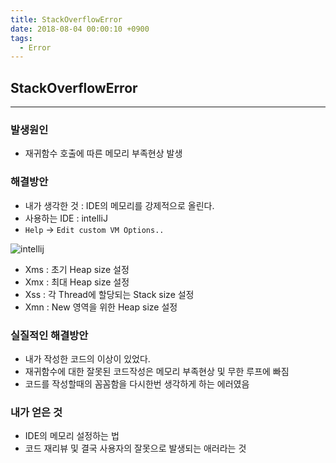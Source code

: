 ```yaml
---
title: StackOverflowError
date: 2018-08-04 00:00:10 +0900
tags:
  - Error
---
```



## StackOverflowError
---

### 발생원인
- 재귀함수 호출에 따른 메모리 부족현상 발생

### 해결방안
- 내가 생각한 것 : IDE의 메모리를 강제적으로 올린다.
- 사용하는 IDE : intelliJ
- `Help` -> `Edit custom VM Options..`

![intellij](https://user-images.githubusercontent.com/33478245/43671944-74270db0-9793-11e8-8a06-9c4ef9660e5e.PNG)


- Xms : 초기 Heap size 설정
- Xmx : 최대 Heap size 설정
- Xss : 각 Thread에 할당되는 Stack size 설정
- Xmn : New 영역을 위한 Heap size 설정

### 실질적인 해결방안
- 내가 작성한 코드의 이상이 있었다.
- 재귀함수에 대한 잘못된 코드작성은 메모리 부족현상 및 무한 루프에 빠짐
- 코드를 작성할때의 꼼꼼함을 다시한번 생각하게 하는 에러였음

### 내가 얻은 것
- IDE의 메모리 설정하는 법
- 코드 재리뷰 및 결국 사용자의 잘못으로 발생되는 애러라는 것
